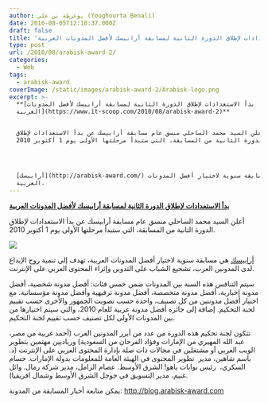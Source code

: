 ```yaml
---
author: يوغرطة بن علي (Youghourta Benali)
date: 2010-08-05T12:10:37.000Z
draft: false
title: 'بدأ الاستعدادات لإطلاق الدورة الثانية لمسابقة أرابيسك لأفضل المدونات العربية  '
type: post
url: /2010/08/arabisk-award-2/
categories:
  - Web
tags:
  - arabisk-award
coverImage: /static/images/arabisk-award-2/Arabisk-logo.png
excerpt: >-
  **[بدأ الاستعدادات لإطلاق الدورة الثانية لمسابقة أرابيسك لأفضل المدونات
  العربية](https://www.it-scoop.com/2010/08/arabisk-award-2)**


  أعلن السيد محمد الساحلي منسق عام مسابقة أرابيسك عن بدأ الاستعدادات لإطلاق
  الدورة الثانية من المسابقة، التي ستبدأ مرحلتها الأولى يوم 1 أكتوبر 2010.




  [أرابيسك](http://arabisk-award.com/) هي مسابقة سنوية لاختيار أفضل المدونات
  العربية،
---
```

**[بدأ الاستعدادات لإطلاق الدورة الثانية لمسابقة أرابيسك لأفضل المدونات العربية](https://www.it-scoop.com/2010/08/arabisk-award-2)**

أعلن السيد محمد الساحلي منسق عام مسابقة أرابيسك عن بدأ الاستعدادات لإطلاق الدورة الثانية من المسابقة، التي ستبدأ مرحلتها الأولى يوم 1 أكتوبر 2010.

![](/static/images/arabisk-award-2/Arabisk-logo.png)

[أرابيسك](http://arabisk-award.com/) هي مسابقة سنوية لاختيار أفضل المدونات العربية، تهدف إلى تنمية روح الإبداع لدى المدونين العرب، تشجيع الشباب على التدوين وإثراء المحتوى العربي على الإنترنت.

سيتم التنافس هذه السنة بين المدونات ضمن خمس فئات: أفضل مدونة شخصية، أفضل مدونة إخبارية، أفضل مدونة متخصصة، أفضل مدونة ترفيهية وأفضل مدونة مؤسساتية. مع اختيار أفضل مدونتين من كل تصنيف، واحدة حسب تصويت الجمهور والأخرى حسب تقييم لجنة التحكيم. إضافة إلى جائزة أفضل مدونة عربية للعام 2010، والتي سيتم اختيارها من بين المدونات الأولى لكل تصنيف حسب تقييم لجنة التحكيم.

تتكون لجنة تحكيم هذه الدورة من عدد من أبرز المدونين العرب (أحمد غربية من مصر، عبد الله المهيري من الإمارات وفؤاد الفرحان من السعودية) ورياديين مهتمين بتطوير الويب العربي أو مشتغلين في مجالات ذات صلة بإدارة المحتوى العربي على الإنترنت (د. باسم شاهين، مدير  تطوير المحتوى في الهيئة العامة للمعلومات بدولة الإمارات. حسام السكري،  رئيس بوابات ياهو! الشرق الأوسط. عصام الزامل، مدير شركة رمال. وائل غنيم، مدير التسويق في جوجل الشرق الأوسط وشمال افريقيا).

يمكن متابعة أخبار المسابقة من المدونة: <http://blog.arabisk-award.com>
